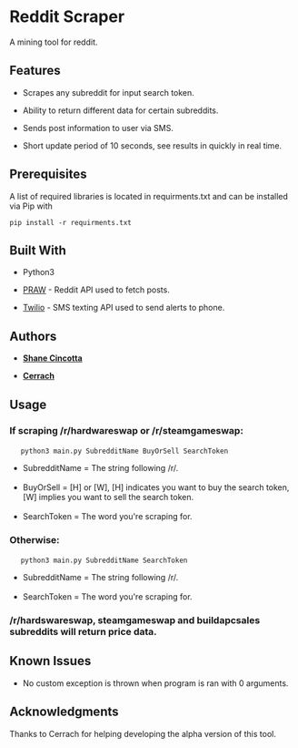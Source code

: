# Reddit Scraper

A mining tool for reddit.

## Features

* Scrapes any subreddit for input search token.<br/>

* Ability to return different data for certain subreddits.<br/>

* Sends post information to user via SMS.<br/>

* Short update period of 10 seconds, see results in quickly in real time.<br/>

## Prerequisites

A list of required libraries is located in requirments.txt and can be installed via Pip with 

```pip install -r requirments.txt```

## Built With

* Python3

* [PRAW](https://praw.readthedocs.io/en/latest/getting_started/installation.html) - Reddit API used to fetch posts.

* [Twilio](https://www.twilio.com/docs/quickstart/python) - SMS texting API used to send alerts to phone.

## Authors

* **[Shane Cincotta](https://github.com/cincottash)**

* **[Cerrach](https://github.com/cerrachiochris)**

## Usage

### If scraping /r/hardwareswap or /r/steamgameswap:
&nbsp;&nbsp;&nbsp;&nbsp;
```python3 main.py SubredditName BuyOrSell SearchToken```
&nbsp;&nbsp;&nbsp;&nbsp;&nbsp;
* SubredditName = The string following /r/. <br/>
&nbsp;&nbsp;&nbsp;&nbsp;&nbsp;
* BuyOrSell = [H] or [W], [H] indicates you want to buy the search token, [W] implies you want to sell the search token.<br/>
&nbsp;&nbsp;&nbsp;&nbsp;&nbsp;
* SearchToken = The word you're scraping for.<br/>
### Otherwise:
&nbsp;&nbsp;&nbsp;&nbsp;
```python3 main.py SubredditName SearchToken```
&nbsp;&nbsp;&nbsp;&nbsp;&nbsp;
* SubredditName = The string following /r/. <br/>
&nbsp;&nbsp;&nbsp;&nbsp;&nbsp;
* SearchToken = The word you're scraping for.<br/>

### /r/hardswareswap, steamgameswap and buildapcsales subreddits will return price data.<br/>

## Known Issues
* No custom exception is thrown when program is ran with 0 arguments.

## Acknowledgments

Thanks to Cerrach for helping developing the alpha version of this tool.